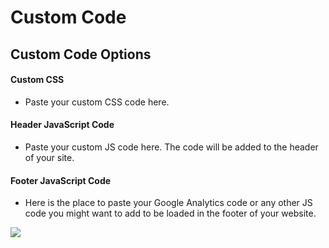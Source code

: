 # Custom Code

## Custom Code Options


#### Custom CSS

* Paste your custom CSS code here.

#### Header JavaScript Code

* Paste your custom JS code here. The code will be added to the header of your site.

#### Footer JavaScript Code

* Here is the place to paste your Google Analytics code or any other JS code you might want to add to be loaded in the footer of your website.

![](http://transvelo.github.io/sportexx/docs/images/theme-options-customcode.png)

